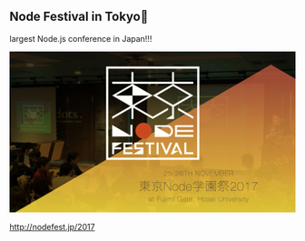 ## Node Festival in Tokyo🗼

largest Node.js conference in Japan!!!

<img src="../../images/nodefest.png" class="node-fest">

http://nodefest.jp/2017
